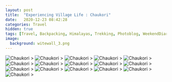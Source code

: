 ```yaml
---
layout: post
title:  "Experiencing Village Life : Chaukori"
date:   2020-12-23 08:42:28
categories: Travel
hidden: true
tags: [Travel, Backpacking, Himalayas, Trekking, Photoblog, WeekendDiaries]
image:
  background: witewall_3.png
---
```


<img src="https://i.imgur.com/99lbacM.jpg" alt="Chaukori">
>

<img src="https://i.imgur.com/67Vnuv8.jpg" alt="Chaukori">
>

<img src="https://i.imgur.com/XrIIsGW.jpg" alt="Chaukori">
>

<img src="https://i.imgur.com/sw1QcVg.jpg" alt="Chaukori">
>

<img src="https://i.imgur.com/XbiErnz.jpg" alt="Chaukori">
>

<img src="https://i.imgur.com/1v0Ofx7.jpg" alt="Chaukori">
>

<img src="https://i.imgur.com/DAJCjyr.jpg" alt="Chaukori">
>

<img src="https://i.imgur.com/NGDHaCZ.jpg" alt="Chaukori">
>

<img src="https://i.imgur.com/BsSeDWp.jpg" alt="Chaukori">
>

<img src="https://i.imgur.com/qPQUvMo.jpg" alt="Chaukori">
>

<img src="https://i.imgur.com/b4SyGma.jpg" alt="Chaukori">
>

<img src="https://i.imgur.com/ehZ3Bde.jpg" alt="Chaukori">
>

<img src="https://i.imgur.com/FFnzxKE.jpg" alt="Chaukori">
>

<img src="https://i.imgur.com/JhehWKe.jpg" alt="Chaukori">
>

<img src="https://i.imgur.com/v7WWM87.jpg" alt="Chaukori">
>

<img src="https://i.imgur.com/HU1ub0j.jpg" alt="Chaukori">
>

